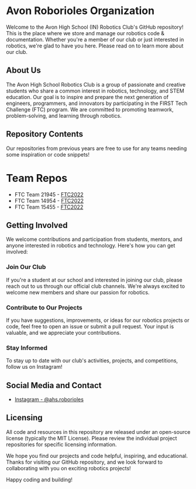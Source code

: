 # Avon Roborioles Organization

Welcome to the Avon High School (IN) Robotics Club's GitHub repository! This is the place where we store and manage our robotics code & documentation. Whether you're a member of our club or just interested in robotics, we're glad to have you here. Please read on to learn more about our club.

## About Us

The Avon High School Robotics Club is a group of passionate and creative students who share a common interest in robotics, technology, and STEM education. Our goal is to inspire and prepare the next generation of engineers, programmers, and innovators by participating in the FIRST Tech Challenge (FTC) program. We are committed to promoting teamwork, problem-solving, and learning through robotics.

## Repository Contents

Our repositories from previous years are free to use for any teams needing some inspiration or code snippets!

# Team Repos
* FTC Team 21945 - [FTC2022](https://github.com/Avon-Roborioles/Old-2022)
* FTC Team 14954 - [FTC2022](https://github.com/Avon-Roborioles/Old_2022-14954)
* FTC Team 15455 - [FTC2022](https://github.com/Avon-Roborioles/Old-2022-15455)

## Getting Involved

We welcome contributions and participation from students, mentors, and anyone interested in robotics and technology. Here's how you can get involved:

### Join Our Club

If you're a student at our school and interested in joining our club, please reach out to us through our official club channels. We're always excited to welcome new members and share our passion for robotics.

### Contribute to Our Projects

If you have suggestions, improvements, or ideas for our robotics projects or code, feel free to open an issue or submit a pull request. Your input is valuable, and we appreciate your contributions.

### Stay Informed

To stay up to date with our club's activities, projects, and competitions, follow us on Instagram!

## Social Media and Contact

- [Instagram - @ahs.roborioles](https://www.instagram.com/ahs.roborioles/)

## Licensing

All code and resources in this repository are released under an open-source license (typically the MIT License). Please review the individual project repositories for specific licensing information.

We hope you find our projects and code helpful, inspiring, and educational. Thanks for visiting our GitHub repository, and we look forward to collaborating with you on exciting robotics projects!

Happy coding and building!
